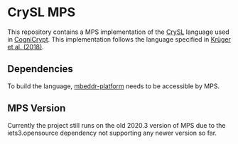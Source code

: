 # CrySL MPS

This repository contains a MPS implementation of the [CrySL](https://www.eclipse.org/cognicrypt/documentation/crysl/) language used in [CogniCrypt](https://www.eclipse.org/cognicrypt/). This implementation follows the language specified in [Krüger et al. (2018)](https://drops.dagstuhl.de/opus/volltexte/2018/9215/pdf/LIPIcs-ECOOP-2018-10.pdf).

## Dependencies

To build the language, [mbeddr-platform](https://build.mbeddr.com/viewType.html?buildTypeId=Mbeddr2_Mbeddr_Gradle_platform) needs to be accessible by MPS.

## MPS Version

Currently the project still runs on the old 2020.3 version of MPS due to the iets3.opensource dependency not supporting any newer version so far.